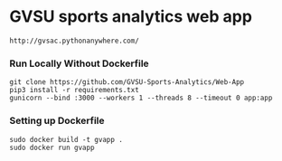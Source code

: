 # GVSU sports analytics web app
`http://gvsac.pythonanywhere.com/`

### Run Locally Without Dockerfile
`git clone https://github.com/GVSU-Sports-Analytics/Web-App` <br>
`pip3 install -r requirements.txt` <br>
`gunicorn --bind :3000 --workers 1 --threads 8 --timeout 0 app:app`<br>

### Setting up Dockerfile
`sudo docker build -t gvapp .` <br>
`sudo docker run gvapp` <br>

